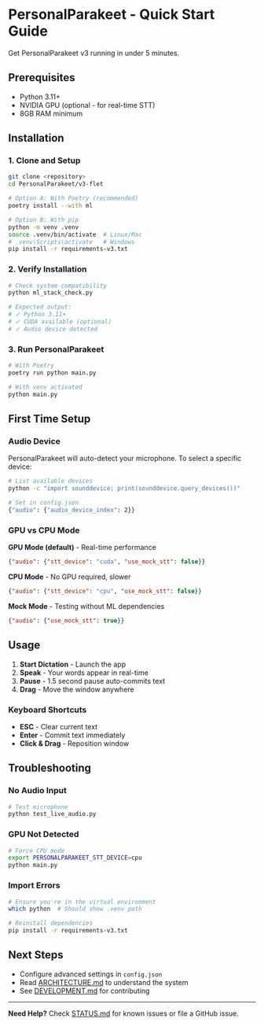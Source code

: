 # PersonalParakeet - Quick Start Guide

Get PersonalParakeet v3 running in under 5 minutes.

## Prerequisites

- Python 3.11+
- NVIDIA GPU (optional - for real-time STT)
- 8GB RAM minimum

## Installation

### 1. Clone and Setup

```bash
git clone <repository>
cd PersonalParakeet/v3-flet

# Option A: With Poetry (recommended)
poetry install --with ml

# Option B: With pip
python -m venv .venv
source .venv/bin/activate  # Linux/Mac
# .venv\Scripts\activate   # Windows
pip install -r requirements-v3.txt
```

### 2. Verify Installation

```bash
# Check system compatibility
python ml_stack_check.py

# Expected output:
# ✓ Python 3.11+
# ✓ CUDA available (optional)
# ✓ Audio device detected
```

### 3. Run PersonalParakeet

```bash
# With Poetry
poetry run python main.py

# With venv activated
python main.py
```

## First Time Setup

### Audio Device
PersonalParakeet will auto-detect your microphone. To select a specific device:

```bash
# List available devices
python -c "import sounddevice; print(sounddevice.query_devices())"

# Set in config.json
{"audio": {"audio_device_index": 2}}
```

### GPU vs CPU Mode

**GPU Mode (default)** - Real-time performance
```json
{"audio": {"stt_device": "cuda", "use_mock_stt": false}}
```

**CPU Mode** - No GPU required, slower
```json
{"audio": {"stt_device": "cpu", "use_mock_stt": false}}
```

**Mock Mode** - Testing without ML dependencies
```json
{"audio": {"use_mock_stt": true}}
```

## Usage

1. **Start Dictation** - Launch the app
2. **Speak** - Your words appear in real-time
3. **Pause** - 1.5 second pause auto-commits text
4. **Drag** - Move the window anywhere

### Keyboard Shortcuts
- **ESC** - Clear current text
- **Enter** - Commit text immediately
- **Click & Drag** - Reposition window

## Troubleshooting

### No Audio Input
```bash
# Test microphone
python test_live_audio.py
```

### GPU Not Detected
```bash
# Force CPU mode
export PERSONALPARAKEET_STT_DEVICE=cpu
python main.py
```

### Import Errors
```bash
# Ensure you're in the virtual environment
which python  # Should show .venv path

# Reinstall dependencies
pip install -r requirements-v3.txt
```

## Next Steps

- Configure advanced settings in `config.json`
- Read [ARCHITECTURE.md](ARCHITECTURE.md) to understand the system
- See [DEVELOPMENT.md](DEVELOPMENT.md) for contributing

---

**Need Help?** Check [STATUS.md](STATUS.md) for known issues or file a GitHub issue.